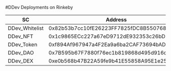 #DDev Deployments on Rinkeby

|     SC    | Address          |
| ------- | ---------------- |
| DDev_Whitelist | 0x82b53b7cc10fE26223FF7825fDC8B550768A9834 |
| DDev_NFT | 0x1c9865ECc227a67eD9712dE932353c26bD3cF9a3 |
| DDev_Token | 0xf894Af967947a4F2Ea9a6ba2CAF73694bADD9147 |
| DDev_DAO  | 0x7B595b67F7880f76ec1b819868d495d916dE4275 |
| DDev_DEX   | 0xe0b568b47B22A59fe9b41E55858A95E1e250E8B8 |
